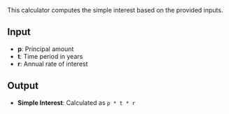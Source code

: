 This calculator computes the simple interest based on the provided inputs.

## Input
- **p**: Principal amount
- **t**: Time period in years
- **r**: Annual rate of interest

## Output
- **Simple Interest**: Calculated as `p * t * r`
